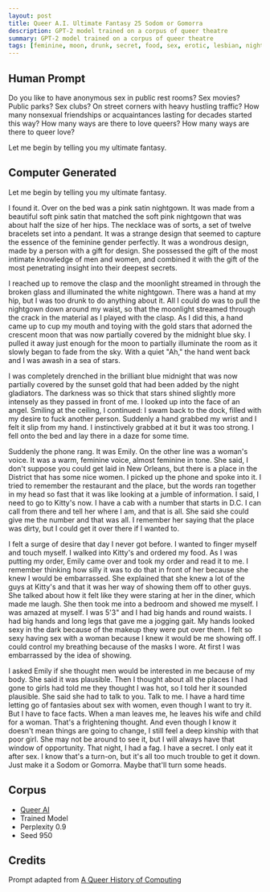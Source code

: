 ```yaml
---
layout: post
title: Queer A.I. Ultimate Fantasy 25 Sodom or Gomorra
description: GPT-2 model trained on a corpus of queer theatre
summary: GPT-2 model trained on a corpus of queer theatre
tags: [feminine, moon, drunk, secret, food, sex, erotic, lesbian, nightgown, Sodom, Gomorra, queer, GPT-2, RunwayML]
---
```


## Human Prompt

Do you like to have anonymous sex in public rest rooms? Sex movies? Public parks? Sex clubs? On street corners with heavy hustling traffic? How many nonsexual friendships or acquaintances lasting for decades started this way? How many ways are there to love queers? How many ways are there to queer love?

Let me begin by telling you my ultimate fantasy.

## Computer Generated

Let me begin by telling you my ultimate fantasy.

I found it. Over on the bed was a pink satin nightgown. It was made from a beautiful soft pink satin that matched the soft pink nightgown that was about half the size of her hips. The necklace was of sorts, a set of twelve bracelets set into a pendant. It was a strange design that seemed to capture the essence of the feminine gender perfectly. It was a wondrous design, made by a person with a gift for design. She possessed the gift of the most intimate knowledge of men and women, and combined it with the gift of the most penetrating insight into their deepest secrets.

I reached up to remove the clasp and the moonlight streamed in through the broken glass and illuminated the white nightgown. There was a hand at my hip, but I was too drunk to do anything about it. All I could do was to pull the nightgown down around my waist, so that the moonlight streamed through the crack in the material as I played with the clasp. As I did this, a hand came up to cup my mouth and toying with the gold stars that adorned the crescent moon that was now partially covered by the midnight blue sky. I pulled it away just enough for the moon to partially illuminate the room as it slowly began to fade from the sky. With a quiet "Ah," the hand went back and I was awash in a sea of stars.

I was completely drenched in the brilliant blue midnight that was now partially covered by the sunset gold that had been added by the night gladiators. The darkness was so thick that stars shined slightly more intensely as they passed in front of me. I looked up into the face of an angel. Smiling at the ceiling, I continued: I swam back to the dock, filled with my desire to fuck another person. Suddenly a hand grabbed my wrist and I felt it slip from my hand. I instinctively grabbed at it but it was too strong. I fell onto the bed and lay there in a daze for some time.

Suddenly the phone rang. It was Emily. On the other line was a woman's voice. It was a warm, feminine voice, almost feminine in tone. She said, I don't suppose you could get laid in New Orleans, but there is a place in the District that has some nice women. I picked up the phone and spoke into it. I tried to remember the restaurant and the place, but the words ran together in my head so fast that it was like looking at a jumble of information. I said, I need to go to Kitty's now. I have a cab with a number that starts in D.C. I can call from there and tell her where I am, and that is all. She said she could give me the number and that was all. I remember her saying that the place was dirty, but I could get it over there if I wanted to.

I felt a surge of desire that day I never got before. I wanted to finger myself and touch myself. I walked into Kitty's and ordered my food. As I was putting my order, Emily came over and took my order and read it to me. I remember thinking how silly it was to do that in front of her because she knew I would be embarrassed. She explained that she knew a lot of the guys at Kitty's and that it was her way of showing them off to other guys. She talked about how it felt like they were staring at her in the diner, which made me laugh. She then took me into a bedroom and showed me myself. I was amazed at myself. I was 5'3" and I had big hands and round waists. I had big hands and long legs that gave me a jogging gait. My hands looked sexy in the dark because of the makeup they were put over them. I felt so sexy having sex with a woman because I knew it would be me showing off. I could control my breathing because of the masks I wore. At first I was embarrassed by the idea of showing.

I asked Emily if she thought men would be interested in me because of my body. She said it was plausible. Then I thought about all the places I had gone to girls had told me they thought I was hot, so I told her it sounded plausible. She said she had to talk to you. Talk to me. I have a hard time letting go of fantasies about sex with women, even though I want to try it. But I have to face facts. When a man leaves me, he leaves his wife and child for a woman. That's a frightening thought. And even though I know it doesn't mean things are going to change, I still feel a deep kinship with that poor girl. She may not be around to see it, but I will always have that window of opportunity. That night, I had a fag. I have a secret. I only eat it after sex. I know that's a turn-on, but it's all too much trouble to get it down. Just make it a Sodom or Gomorra. Maybe that'll turn some heads.

## Corpus

- [Queer AI](/queerai)
- Trained Model
- Perplexity 0.9
- Seed 950

## Credits

Prompt adapted from [A Queer History of Computing](https://rhizome.org/editorial/2013/feb/19/queer-computing-1/)
